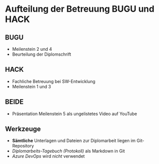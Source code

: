 # Aufteilung der Betreuung BUGU und HACK

## BUGU

* Meilenstein 2 und 4
* Beurteilung der Diplomschrift


## HACK

* Fachliche Betreuung bei SW-Entwicklung
* Meilenstein 1 und 3

## BEIDE

* Präsentation Meilenstein 5 als ungelistetes Video auf YouTube

## Werkzeuge

* **Sämtliche** Unterlagen und Dateien zur Diplomarbeit liegen im Git-Repository
* *Diplomarbeits-Tagebuch (Protokoll)* als Markdown in Git
* *Azure DevOps* wird *nicht* verwendet
